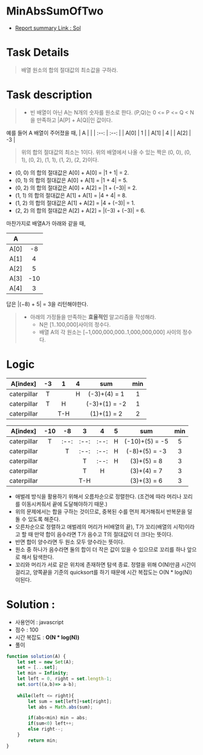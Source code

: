 # MinAbsSumOfTwo
* [Report summary Link : Sol](https://app.codility.com/demo/results/training437UXH-2TK/)

# Task Details
>  배열 원소의 합의 절대값의 최소값을 구하라.
# Task description
> * 빈 배열이 아닌 A는 N개의 숫자를 원소로 한다. (P,Q)는 0 <= P <= Q < N을 만족하고 |A[P] + A[Q]|인 값이다. 

예를 들어 A 배열이 주어졌을 때,
| A |  |
| :--: | :--: |
| A[0] | 1 | 
| A[1] | 4 | 
| A[2] | -3 | 


> 위의 합의 절대값의 최소는 1이다. 위의 배열에서 나올 수 있는 짝은 (0, 0), (0, 1), (0, 2), (1, 1), (1, 2), (2, 2)이다. 
* (0, 0) 의 합의 절대값은 A[0] + A[0] = |1 + 1| = 2.
* (0, 1) 의 합의 절대값은 A[0] + A[1] = |1 + 4| = 5.
* (0, 2) 의 합의 절대값은 A[0] + A[2] = |1 + (−3)| = 2.
* (1, 1) 의 합의 절대값은 A[1] + A[1] = |4 + 4| = 8.
* (1, 2) 의 합의 절대값은 A[1] + A[2] = |4 + (−3)| = 1.
* (2, 2) 의 합의 절대값은 A[2] + A[2] = |(−3) + (−3)| = 6.

마찬가지로 배열A가 아래와 같을 때, 

| A |  |
| :--: | :--: |
| A[0] | -8 | 
| A[1] | 4 | 
| A[2] | 5 | 
| A[3] | -10| 
| A[4] | 3 | 

답은 |(−8) + 5| = 3을 리턴해야한다.
> * 아래의 가정들을 만족하는 **효율적인** 알고리즘을 작성해라.
>     * N은 [1..100,000]사이의 정수다.
>     * 배열 A의 각 원소는 [−1,000,000,000..1,000,000,000] 사이의 정수다.

# Logic

| A[index] | -3 |1  | 4 | sum | min|
| :--: | :--: |:--: |:--: |:--: |:--: |
| caterpillar |T  | |H|(-3)+(4) = 1| 1 |
| caterpillar | T |H||(-3)+(1) = -2| 1 |
| caterpillar |  |T-H||(1)+(1) = 2| 2 |

| A[index] | -10 | -8  | 3 | 4 |5 | sum | min|
| :--: | :--: |:--: |:--: |:--: |:--: |:--: |:--: |
| caterpillar | T |:--: |:--: |:--: | H |(-10)+(5) = -5 |5|
| caterpillar |  |T |:--: |:--: | H |(-8)+(5) = -3 |3|
| caterpillar |  | |T |:--: | H |(3)+(5) = 8 |3|
| caterpillar |  | |T |H |  |(3)+(4) = 7 |3|
| caterpillar |  | |T-H | |  |(3)+(3) = 6 |3|
* 애벌레 방식을 활용하기 위해서 오름차순으로 정렬한다. (조건에 따라 머리나 꼬리를 이동시켜줘서 끝에 도달해야하기 때문.)
* 위의 문제에서는 합을 구하는 것이므로, 중복된 수를 먼저 제거해줘서 반복문을 덜 돌 수 있도록 해준다.
* 오른차순으로 정렬하고 애벌레의 머리가 H(배열의 끝), T가 꼬리(배열의 시작)이라고 할 때 만약 합이 음수라면 T가 음수고 T의 절대값이 더 크다는 뜻이다.
* 반면 합이 양수라면 두 원소 모두 양수라는 뜻이다.
* 원소 중 하나가 음수라면 둘의 합이 더 작은 값이 있을 수 있으므로 꼬리를 하나 앞으로 해서 탐색한다.
* 꼬리와 머리가 서로 같은 위치에 존재하면 탐색 종료. 정렬을 위해 O(N)만큼 시간이 걸리고, 양쪽끝을 기준의 quicksort를 하기 때문에 시간 복잡도는 O(N * log(N))이된다.  

# Solution : 
* 사용언어 : javascript
* 점수 : 100
* 시간 복잡도 : **O(N * log(N))** 
* 풀이
```javascript
function solution(A) {
    let set = new Set(A);
    set = [...set];
    let min = Infinity;
    let left = 0, right = set.length-1;
    set.sort((a,b)=> a-b);
    
    while(left <= right){
        let sum = set[left]+set[right];
        let abs = Math.abs(sum);

        if(abs<min) min = abs;
        if(sum<0) left++;
        else right--;
    }
        return min;
}
```
